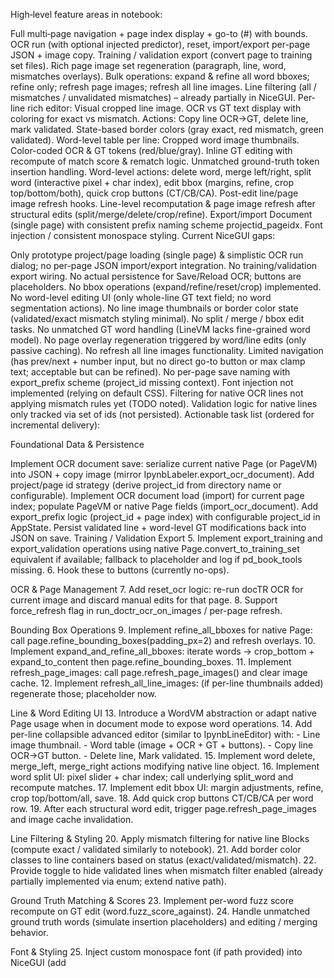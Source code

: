 High‑level feature areas in notebook:

Full multi‑page navigation + page index display + go-to (#) with bounds.
OCR run (with optional injected predictor), reset, import/export per-page JSON + image copy.
Training / validation export (convert page to training set files).
Rich page image set regeneration (paragraph, line, word, mismatches overlays).
Bulk operations: expand & refine all word bboxes; refine only; refresh page images; refresh all line images.
Line filtering (all / mismatches / unvalidated mismatches) – already partially in NiceGUI.
Per-line rich editor:
Visual cropped line image.
OCR vs GT text display with coloring for exact vs mismatch.
Actions: Copy line OCR→GT, delete line, mark validated.
State-based border colors (gray exact, red mismatch, green validated).
Word-level table per line:
Cropped word image thumbnails.
Color-coded OCR & GT tokens (red/blue/gray).
Inline GT editing with recompute of match score & rematch logic.
Unmatched ground-truth token insertion handling.
Word-level actions: delete word, merge left/right, split word (interactive pixel + char index), edit bbox (margins, refine, crop top/bottom/both), quick crop buttons (CT/CB/CA).
Post-edit line/page image refresh hooks.
Line-level recomputation & page image refresh after structural edits (split/merge/delete/crop/refine).
Export/import Document (single page) with consistent prefix naming scheme projectid_pageidx.
Font injection / consistent monospace styling.
Current NiceGUI gaps:

Only prototype project/page loading (single page) & simplistic OCR run dialog; no per-page JSON import/export integration.
No training/validation export wiring.
No actual persistence for Save/Reload OCR; buttons are placeholders.
No bbox operations (expand/refine/reset/crop) implemented.
No word-level editing UI (only whole-line GT text field; no word segmentation actions).
No line image thumbnails or border color state (validated/exact mismatch styling minimal).
No split / merge / bbox edit tasks.
No unmatched GT word handling (LineVM lacks fine-grained word model).
No page overlay regeneration triggered by word/line edits (only passive caching).
No refresh all line images functionality.
Limited navigation (has prev/next + number input, but no direct go-to button or max clamp text; acceptable but can be refined).
No per-page save naming with export_prefix scheme (project_id missing context).
Font injection not implemented (relying on default CSS).
Filtering for native OCR lines not applying mismatch rules yet (TODO noted).
Validation logic for native lines only tracked via set of ids (not persisted).
Actionable task list (ordered for incremental delivery):

Foundational Data & Persistence

Implement OCR document save: serialize current native Page (or PageVM) into JSON + copy image (mirror IpynbLabeler.export_ocr_document). Add project/page id strategy (derive project_id from directory name or configurable).
Implement OCR document load (import) for current page index; populate PageVM or native Page fields (import_ocr_document).
Add export_prefix logic (project_id + page index) with configurable project_id in AppState.
Persist validated line + word-level GT modifications back into JSON on save.
Training / Validation Export 5. Implement export_training and export_validation operations using native Page.convert_to_training_set equivalent if available; fallback to placeholder and log if pd_book_tools missing. 6. Hook these to buttons (currently no-ops).

OCR & Page Management 7. Add reset_ocr logic: re-run docTR OCR for current image and discard manual edits for that page. 8. Support force_refresh flag in run_doctr_ocr_on_images / per-page refresh.

Bounding Box Operations 9. Implement refine_all_bboxes for native Page: call page.refine_bounding_boxes(padding_px=2) and refresh overlays. 10. Implement expand_and_refine_all_bboxes: iterate words -> crop_bottom + expand_to_content then page.refine_bounding_boxes. 11. Implement refresh_page_images: call page.refresh_page_images() and clear image cache. 12. Implement refresh_all_line_images: (if per-line thumbnails added) regenerate those; placeholder now.

Line & Word Editing UI 13. Introduce a WordVM abstraction or adapt native Page usage when in document mode to expose word operations. 14. Add per-line collapsible advanced editor (similar to IpynbLineEditor) with: - Line image thumbnail. - Word table (image + OCR + GT + buttons). - Copy line OCR→GT button. - Delete line, Mark validated. 15. Implement word delete, merge_left, merge_right actions modifying native line object. 16. Implement word split UI: pixel slider + char index; call underlying split_word and recompute matches. 17. Implement edit bbox UI: margin adjustments, refine, crop top/bottom/all, save. 18. Add quick crop buttons CT/CB/CA per word row. 19. After each structural word edit, trigger page.refresh_page_images and image cache invalidation.

Line Filtering & Styling 20. Apply mismatch filtering for native line Blocks (compute exact / validated similarly to notebook). 21. Add border color classes to line containers based on status (exact/validated/mismatch). 22. Provide toggle to hide validated lines when mismatch filter enabled (already partially implemented via enum; extend native path).

Ground Truth Matching & Scores 23. Implement per-word fuzz score recompute on GT edit (word.fuzz_score_against). 24. Handle unmatched ground truth words (simulate insertion placeholders) and editing / merging behavior.

Font & Styling 25. Inject custom monospace font (if path provided) into NiceGUI (add <style> tag globally). 26. Consistent monospace class for OCR/GT text.

Navigation & UX Enhancements 27. Add Go To Page button (or immediate on enter already done) plus input bounds enforcement (some exists; ensure consistent). 28. Display current page name (already present) but include index and total in a single label for clarity. 29. Add loading / busy indicators during OCR operations (disable buttons while running).

Caching & Performance 30. Invalidate per-page image cache on any bbox/word edit. 31. Optional: Debounce frequent GT edits before recompute overlays.

Validation & State Persistence 32. Persist line validated state & word ground_truth_text in save JSON. 33. Reapply validated flags on load (mapping native Block objects—store by text+index or stable id hash). 34. Add global tally of validated vs total mismatched lines.

Error Handling & Logging 35. Add user notifications (toast/snackbar) for save/load success/failure. 36. Graceful fallback if pd_book_tools or cv2 not installed (disable relevant buttons).

Project Loading Expansion 37. Support loading multiple pages (not just first) with pagination integration (remove intentional limitation). 38. Support loading all JSON files merging pages (with index offsets). 39. Add PGDP loader to incorporate ground truth (pages.json) and then run OCR to match lines (like notebook adds ground truth to page).

Image Variants 40. Add words-with-GT-text overlay generation (cv2_numpy_page_image_word_with_bboxes_and_gt_text) if underlying library supports; else fallback. 41. Generate mismatches overlay highlighting mismatched words similarly to notebook (cv2_numpy_page_image_matched_word_with_colors).

Testing & Automation 42. Add unit tests for save/load round trip of a simple page with GT edits. 43. Add test for word split merging correctness (token counts). 44. Add test for bbox refine logic updates (ensuring dimensions change). 45. Add test for filtering logic across matching modes.

Documentation 46. Update README (NiceGUI labeler) with new features & key shortcuts. 47. Provide developer guide for extending word-level UI. 48. Add troubleshooting section (missing overlays, predictor failure, font not loading).

Incremental Delivery Plan (suggested phases): Phase 1 (Persistence & Basic Ops): Tasks 1–12, 20, 25, 35. Phase 2 (Word-Level Editing Core): Tasks 13–19, 23, 30, 32–33. Phase 3 (Overlays & Matching Enhancements): Tasks 21–22, 24, 34, 40–41. Phase 4 (Navigation & Multi-Page): Tasks 27–29, 37–39. Phase 5 (Testing & Docs): Tasks 42–48. Phase 6 (Polish & Performance): Tasks 26, 31, 36, 43–45 refinement loops.

Let me know if you’d like me to start implementing Phase 1 (I can scaffold save/load + bbox ops next).